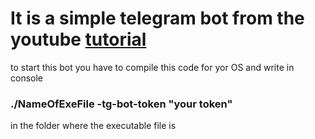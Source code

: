 <h1>It is a simple telegram bot from the youtube <a href = "https://youtu.be/PnOrFYtZJUI"> tutorial </a></h1>
to start this bot you have to compile this code for yor OS and write in console 
<h3>./NameOfExeFile -tg-bot-token "your token" </h3>
in the folder where the executable file is

